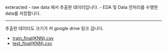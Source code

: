  exteracted
    - raw data 에서 추출한 데이터입니다.
    - EDA 및 Data 전처리를 수행한 data를 저장합니다.

---

추출한 데이터도 크기가 커 google drive 링크 겁니다.
   - [train_final(KNN).csv](https://drive.google.com/file/d/15Yw8Ur3uCVayHtEOJQli0Y1T9GFcwbUQ/view?usp=sharing)
   - [test_final(KNN).csv]()